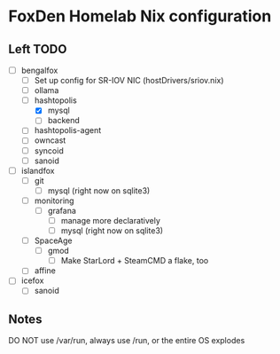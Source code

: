 # FoxDen Homelab Nix configuration

## Left TODO

- [ ] bengalfox
	- [ ] Set up config for SR-IOV NIC (hostDrivers/sriov.nix)
	- [ ] ollama
	- [ ] hashtopolis
		- [x] mysql
		- [ ] backend
	- [ ] hashtopolis-agent
	- [ ] owncast
	- [ ] syncoid
	- [ ] sanoid
- [ ] islandfox
	- [ ] git
		- [ ] mysql (right now on sqlite3)
	- [ ] monitoring
		- [ ] grafana
			- [ ] manage more declaratively
			- [ ] mysql (right now on sqlite3)
	- [ ] SpaceAge
		- [ ] gmod
			- [ ] Make StarLord + SteamCMD a flake, too
	- [ ] affine
- [ ] icefox
	- [ ] sanoid

## Notes

DO NOT use /var/run, always use /run, or the entire OS explodes
